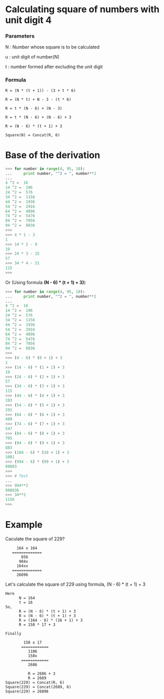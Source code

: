 # Calculating square of numbers with unit digit 4

### Parameters

N : Number whose square is to be calculated

u : unit digit of number(N)

t : number formed after excluding the unit digit

### Formula

```
R = (N * (t + 1)) - (3 + t * 6)

R = (N * t) + N - 3 - (t * 6)

R = t * (N - 6) + (N - 3)

R = t * (N - 6) + (N - 6) + 3

R = (N - 6) * (t + 1) + 3
```

```
Square(N) = Concat(R, 6)
```

# Base of the derivation

```python
>>> for number in range(4, 95, 10):
...     print number, "^2 = ", number**2
... 
4 ^2 =  16
14 ^2 =  196
24 ^2 =  576
34 ^2 =  1156
44 ^2 =  1936
54 ^2 =  2916
64 ^2 =  4096
74 ^2 =  5476
84 ^2 =  7056
94 ^2 =  8836
>>> 
>>> 4 * 1 - 3
1
>>> 14 * 2 - 9
19
>>> 24 * 3 - 15
57
>>> 34 * 4 - 21
115
>>> 
```

Or (Using formula **(N - 6) * (t + 1) + 3)**)

```python
>>> for number in range(4, 95, 10):
...     print number, "^2 = ", number**2
... 
4 ^2 =  16
14 ^2 =  196
24 ^2 =  576
34 ^2 =  1156
44 ^2 =  1936
54 ^2 =  2916
64 ^2 =  4096
74 ^2 =  5476
84 ^2 =  7056
94 ^2 =  8836
>>> 
>>> (4 - 6) * (0 + 1) + 3
1
>>> (14 - 6) * (1 + 1) + 3
19
>>> (24 - 6) * (2 + 1) + 3
57
>>> (34 - 6) * (3 + 1) + 3
115
>>> (44 - 6) * (4 + 1) + 3
193
>>> (54 - 6) * (5 + 1) + 3
291
>>> (64 - 6) * (6 + 1) + 3
409
>>> (74 - 6) * (7 + 1) + 3
547
>>> (84 - 6) * (8 + 1) + 3
705
>>> (94 - 6) * (9 + 1) + 3
883
>>> (104 - 6) * (10 + 1) + 3
1081
>>> (994 - 6) * (99 + 1) + 3
98803
>>> 
>>> # Test
... 
>>> 994**2
988036
>>> 34**2
1156
>>> 
```


# Example

Caculate the square of 229?

```
     164 x 164
   =============
       656
      984x
     164xx
   =============
     26896
```

Let's calculate the square of 229 using formula, (N - 6) * (t + 1) + 3

```
Here 
      N = 164
      t = 16
So,
      R = (N - 6) * (t + 1) + 3     
      R = (N - 6) * (t + 1) + 3
      R = (164 - 6) * (16 + 1) + 3
      R = 158 * 17 + 3

Finally

        158 x 17
       ============
          1106
          158x
       ============
          2686

          R = 2686 + 3
          R = 2689
Square(229) = Concat(R, 6)
Square(229) = Concat(2689, 6)
Square(229) = 26896
```